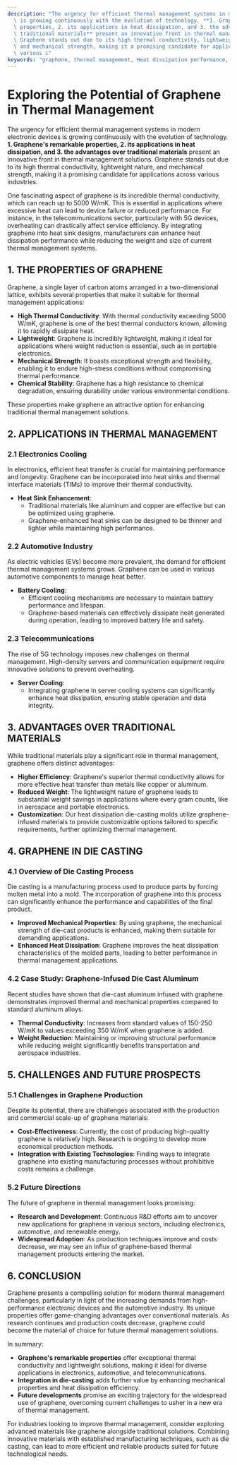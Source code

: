 ```yaml
---
description: "The urgency for efficient thermal management systems in modern electronic devices\
  \ is growing continuously with the evolution of technology. **1. Graphene's remarkable\
  \ properties, 2. its applications in heat dissipation, and 3. the advantages over\
  \ traditional materials** present an innovative front in thermal management solutions.\
  \ Graphene stands out due to its high thermal conductivity, lightweight nature,\
  \ and mechanical strength, making it a promising candidate for applications across\
  \ various i"
keywords: "graphene, thermal management, Heat dissipation performance, Die-casting aluminum"
---
```

# Exploring the Potential of Graphene in Thermal Management

The urgency for efficient thermal management systems in modern electronic devices is growing continuously with the evolution of technology. **1. Graphene's remarkable properties, 2. its applications in heat dissipation, and 3. the advantages over traditional materials** present an innovative front in thermal management solutions. Graphene stands out due to its high thermal conductivity, lightweight nature, and mechanical strength, making it a promising candidate for applications across various industries. 

One fascinating aspect of graphene is its incredible thermal conductivity, which can reach up to 5000 W/mK. This is essential in applications where excessive heat can lead to device failure or reduced performance. For instance, in the telecommunications sector, particularly with 5G devices, overheating can drastically affect service efficiency. By integrating graphene into heat sink designs, manufacturers can enhance heat dissipation performance while reducing the weight and size of current thermal management systems.

## 1. THE PROPERTIES OF GRAPHENE

Graphene, a single layer of carbon atoms arranged in a two-dimensional lattice, exhibits several properties that make it suitable for thermal management applications:

- **High Thermal Conductivity**: With thermal conductivity exceeding 5000 W/mK, graphene is one of the best thermal conductors known, allowing it to rapidly dissipate heat.
- **Lightweight**: Graphene is incredibly lightweight, making it ideal for applications where weight reduction is essential, such as in portable electronics.
- **Mechanical Strength**: It boasts exceptional strength and flexibility, enabling it to endure high-stress conditions without compromising thermal performance.
- **Chemical Stability**: Graphene has a high resistance to chemical degradation, ensuring durability under various environmental conditions.

These properties make graphene an attractive option for enhancing traditional thermal management solutions.

## 2. APPLICATIONS IN THERMAL MANAGEMENT

### 2.1 Electronics Cooling

In electronics, efficient heat transfer is crucial for maintaining performance and longevity. Graphene can be incorporated into heat sinks and thermal interface materials (TIMs) to improve their thermal conductivity. 

- **Heat Sink Enhancement**:
  - Traditional materials like aluminum and copper are effective but can be optimized using graphene.
  - Graphene-enhanced heat sinks can be designed to be thinner and lighter while maintaining high performance.

### 2.2 Automotive Industry

As electric vehicles (EVs) become more prevalent, the demand for efficient thermal management systems grows. Graphene can be used in various automotive components to manage heat better.

- **Battery Cooling**:
  - Efficient cooling mechanisms are necessary to maintain battery performance and lifespan.
  - Graphene-based materials can effectively dissipate heat generated during operation, leading to improved battery life and safety.

### 2.3 Telecommunications

The rise of 5G technology imposes new challenges on thermal management. High-density servers and communication equipment require innovative solutions to prevent overheating.

- **Server Cooling**:
  - Integrating graphene in server cooling systems can significantly enhance heat dissipation, ensuring stable operation and data integrity.

## 3. ADVANTAGES OVER TRADITIONAL MATERIALS

While traditional materials play a significant role in thermal management, graphene offers distinct advantages:

- **Higher Efficiency**: Graphene's superior thermal conductivity allows for more effective heat transfer than metals like copper or aluminum.
- **Reduced Weight**: The lightweight nature of graphene leads to substantial weight savings in applications where every gram counts, like in aerospace and portable electronics.
- **Customization**: Our heat dissipation die-casting molds utilize graphene-infused materials to provide customizable options tailored to specific requirements, further optimizing thermal management.

## 4. GRAPHENE IN DIE CASTING

### 4.1 Overview of Die Casting Process

Die casting is a manufacturing process used to produce parts by forcing molten metal into a mold. The incorporation of graphene into this process can significantly enhance the performance and capabilities of the final product.

- **Improved Mechanical Properties**: By using graphene, the mechanical strength of die-cast products is enhanced, making them suitable for demanding applications.
- **Enhanced Heat Dissipation**: Graphene improves the heat dissipation characteristics of the molded parts, leading to better performance in thermal management applications.

### 4.2 Case Study: Graphene-Infused Die Cast Aluminum

Recent studies have shown that die-cast aluminum infused with graphene demonstrates improved thermal and mechanical properties compared to standard aluminum alloys.

- **Thermal Conductivity**: Increases from standard values of 150-250 W/mK to values exceeding 350 W/mK when graphene is added.
- **Weight Reduction**: Maintaining or improving structural performance while reducing weight significantly benefits transportation and aerospace industries.

## 5. CHALLENGES AND FUTURE PROSPECTS

### 5.1 Challenges in Graphene Production

Despite its potential, there are challenges associated with the production and commercial scale-up of graphene materials:

- **Cost-Effectiveness**: Currently, the cost of producing high-quality graphene is relatively high. Research is ongoing to develop more economical production methods.
- **Integration with Existing Technologies**: Finding ways to integrate graphene into existing manufacturing processes without prohibitive costs remains a challenge.

### 5.2 Future Directions

The future of graphene in thermal management looks promising:

- **Research and Development**: Continuous R&D efforts aim to uncover new applications for graphene in various sectors, including electronics, automotive, and renewable energy.
- **Widespread Adoption**: As production techniques improve and costs decrease, we may see an influx of graphene-based thermal management products entering the market.

## 6. CONCLUSION

Graphene presents a compelling solution for modern thermal management challenges, particularly in light of the increasing demands from high-performance electronic devices and the automotive industry. Its unique properties offer game-changing advantages over conventional materials. As research continues and production costs decrease, graphene could become the material of choice for future thermal management solutions.

In summary:

- **Graphene's remarkable properties** offer exceptional thermal conductivity and lightweight solutions, making it ideal for diverse applications in electronics, automotive, and telecommunications.
- **Integration in die-casting** adds further value by enhancing mechanical properties and heat dissipation efficiency.
- **Future developments** promise an exciting trajectory for the widespread use of graphene, overcoming current challenges to usher in a new era of thermal management.

For industries looking to improve thermal management, consider exploring advanced materials like graphene alongside traditional solutions. Combining innovative materials with established manufacturing techniques, such as die casting, can lead to more efficient and reliable products suited for future technological needs.
